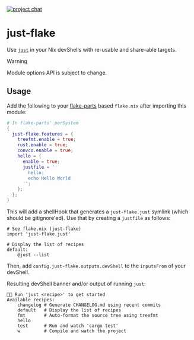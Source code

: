 [![project chat](https://img.shields.io/badge/zulip-join_chat-brightgreen.svg)](https://nixos.zulipchat.com/#narrow/stream/413950-nix)

# just-flake

Use [`just`](https://just.systems/) in your Nix devShells with re-usable and share-able targets.

> [!WARNING] 
> Module options API is subject to change.


## Usage

Add the following to your [flake-parts](https://flake.parts/) based `flake.nix` after importing this module:

```nix
# In flake-parts' perSystem
{
  just-flake.features = {
    treefmt.enable = true;
    rust.enable = true;
    convco.enable = true;
    hello = {
      enable = true;
      justfile = ''
        hello:
        echo Hello World
      '';
    };
  };
}
```

This will add a shellHook that generates a `just-flake.just` symlink (which should be gitignore'ed). Use that by creating a `justfile` as follows:

```just
# See flake.nix (just-flake)
import 'just-flake.just'

# Display the list of recipes
default:
    @just --list
```

Then, add `config.just-flake.outputs.devShell` to the `inputsFrom` of your devShell.

Resulting devShell banner and/or output of running `just`:

```
🍎🍎 Run 'just <recipe>' to get started
Available recipes:
    changelog # Generate CHANGELOG.md using recent commits
    default   # Display the list of recipes
    fmt       # Auto-format the source tree using treefmt
    hello
    test      # Run and watch 'cargo test'
    w         # Compile and watch the project
```
